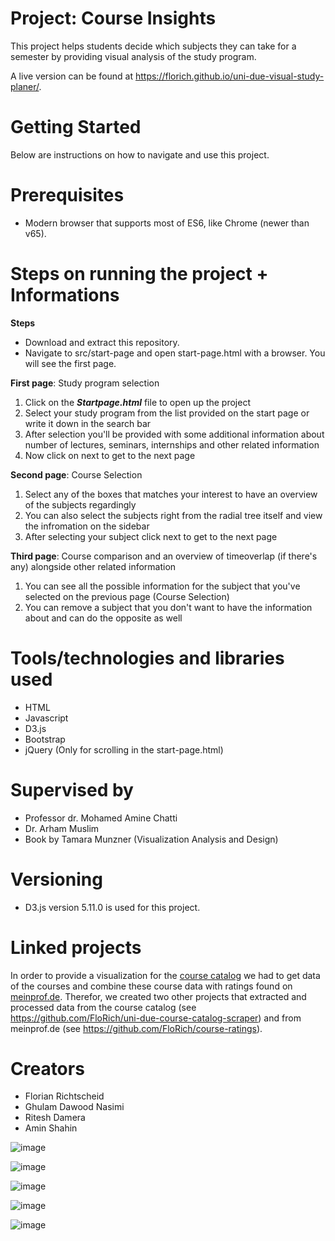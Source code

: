 # Project: Course Insights

This project helps students decide which subjects they can take for a semester by providing visual analysis of the study program.

A live version can be found at https://florich.github.io/uni-due-visual-study-planer/.

# Getting Started

Below are instructions on how to navigate and use this project.

# Prerequisites

* Modern browser that supports most of ES6, like Chrome (newer than v65).

# Steps on running the project + Informations

**Steps**
* Download and extract this repository.
* Navigate to src/start-page and open start-page.html with a browser. You will see the first page.

**First page**: Study program selection
1. Click on the ***Startpage.html*** file to open up the project
2. Select your study program from the list provided on the start page or write it down in the search bar
3. After selection you'll be provided with some additional information about number of lectures, seminars, internships and other related information
4. Now click on next to get to the next page 

**Second page**: Course Selection
1. Select any of the boxes that matches your interest to have an overview of the subjects regardingly
2. You can also select the subjects right from the radial tree itself and view the infromation on the sidebar
3. After selecting your subject click next to get to the next page 

**Third page**: Course comparison and an overview of timeoverlap (if there's any) alongside other related information
1. You can see all the possible information for the subject that you've selected on the previous page (Course Selection)
2. You can remove a subject that you don't want to have the information about and can do the opposite as well

# Tools/technologies and libraries used

* HTML
* Javascript
* D3.js
* Bootstrap
* jQuery (Only for scrolling in the start-page.html)

# Supervised by

* Professor dr. Mohamed Amine Chatti
* Dr. Arham Muslim
* Book by Tamara Munzner (Visualization Analysis and Design)

# Versioning

* D3.js version 5.11.0 is used for this project.

# Linked projects
In order to provide a visualization for the [course catalog](https://campus.uni-due.de/lsf/rds?state=wtree&search=1&category=veranstaltung.browse&navigationPosition=lectures%2Clectureindex&breadcrumb=lectureindex&topitem=lectures&subitem=lectureindex) we had to get data of the courses and combine these course data with ratings found on [meinprof.de](https://www.meinprof.de). Therefor, we created two other projects that extracted and processed data from the course catalog (see https://github.com/FloRich/uni-due-course-catalog-scraper) and from meinprof.de (see https://github.com/FloRich/course-ratings).

# Creators 

* Florian Richtscheid
* Ghulam Dawood Nasimi
* Ritesh Damera
* Amin Shahin




![image](https://user-images.githubusercontent.com/41328290/63997302-636b6f80-cafe-11e9-8942-01e09a0cd926.png)

![image](https://user-images.githubusercontent.com/41328290/63997396-a2012a00-cafe-11e9-919a-cd7d5f7894b3.png)

![image](https://user-images.githubusercontent.com/41328290/63997432-c2c97f80-cafe-11e9-9d66-ca7aecc1c0ac.png)

![image](https://user-images.githubusercontent.com/41328290/63997452-d5dc4f80-cafe-11e9-8a51-ba7ae25da9bc.png)

![image](https://user-images.githubusercontent.com/41328290/63997480-eb517980-cafe-11e9-8eb8-e3777e34d7be.png)








